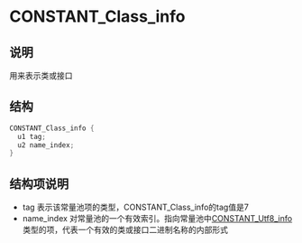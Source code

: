 # CONSTANT_Class_info

## 说明

  用来表示类或接口
  
## 结构

```java
CONSTANT_Class_info {
  u1 tag;
  u2 name_index;
}

```
## 结构项说明
+ tag 表示该常量池项的类型，CONSTANT_Class_info的tag值是7
+ name_index 对常量池的一个有效索引。指向常量池中[CONSTANT_Utf8_info](CONSTANT_Utf8_info.md)类型的项，代表一个有效的类或接口二进制名称的内部形式
